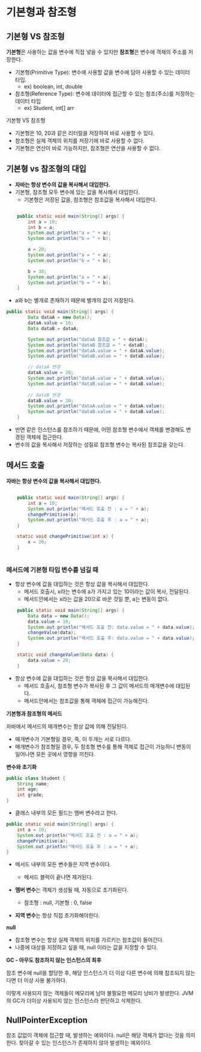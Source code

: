 기본형과 참조형
==
## 기본형 VS 참조형
**기본형**은 사용하는 값을 변수에 직접 넣을 수 있지만 **참조형**은 변수에 객체의 주소를 저장한다.
- 기본형(Primitive Type): 변수에 사용할 값을 변수에 담아 사용할 수 있는 데이터 타입.
  - ex) boolean, int, double
- 참조형(Reference Type): 변수에 데이터에 접근할 수 있는 참조(주소)를 저장하는 데이터 타입
  - ex) Student, int[] arr

기본형 VS 참조형
- 기본형은 10, 20과 같은 리터럴을 저장하여 바로 사용할 수 있다.
- 참조형은 실제 객체의 위치를 저장기에 바로 사용할 수 없다.
- 기본형은 연산이 바로 가능하지만, 참조형은 연산을 사용할 수 없다.

## 기본형 vs 참조형의 대입
- **자바는 항상 변수의 값을 복사해서 대입한다.**
- 기본형, 참조형 모두 변수에 있는 값을 복사해서 대입한다.
  - 기본형은 저장된 값을, 참조형은 참조값을 복사해서 대입한다.
```java

    public static void main(String[] args) {
        int a = 10;
        int b = a;
        System.out.println("a = " + a);
        System.out.println("b = " + b);

        a = 20;
        System.out.println("a = " + a);
        System.out.println("b = " + b);

        b = 30;
        System.out.println("a = " + a);
        System.out.println("b = " + b);
    }

```
- a와 b는 별개로 존재하기 때문에 별개의 값이 저장된다.

```java
public static void main(String[] args) {
        Data dataA = new Data();
        dataA.value = 10;
        Data dataB = dataA;

        System.out.println("dataA 참조값 = " + dataA);
        System.out.println("dataB 참조값 = " + dataB);
        System.out.println("dataA.value = " + dataA.value);
        System.out.println("dataB.value = " + dataB.value);

        // dataA 변경
        dataA.value = 20;
        System.out.println("dataA.value = " + dataA.value);
        System.out.println("dataB.value = " + dataB.value);
        
        // dataB 변경
        dataB.value = 30;
        System.out.println("dataA.value = " + dataA.value);
        System.out.println("dataB.value = " + dataB.value);
    }
```
- 반면 같은 인스턴스를 참조하기 때문에, 어떤 참조형 변수에서 객체를 변경해도 변경된 객체에 접근한다.
- 변수의 값을 복사해서 저장하는 성질로 참조형 변수는 복사된 참조값을 갖는다.


## 메서드 호출
**자바는 항상 변수의 값을 복사해서 대입한다.**
```java

    public static void main(String[] args) {
        int a = 10;
        System.out.println("메서드 호출 전 : a = " + a);
        changePrimitive(a);
        System.out.println("메서드 호출 후 : a = " + a);
    }

    static void changePrimitive(int x) {
        x = 20;
    }
    
```
### 메서드에 기본형 타입 변수를 넘길 때
- 항상 변수에 값을 대입하는 것은 항상 값을 복사해서 대입한다.
  - 메서드 호출시, x라는 변수에 a가 가지고 있는 10이라는 값이 복사, 전달된다.
  - 메서드안에서는 x라는 값을 20으로 바꾼 것일 뿐, a는 변동이 없다.

```java
    public static void main(String[] args) {
        Data data = new Data();
        data.value = 10;
        System.out.println("메서드 호출 전: data.value = " + data.value);
        changeValue(data);
        System.out.println("메서드 호출 후: data.value = " + data.value);
    }

    static void changeValue(Data data) {
        data.value = 20;
    }
```
- 항상 변수에 값을 대입하는 것은 항상 값을 복사해서 대입한다.
  - 메서드 호출시, 참조형 변수가 복사된 후 그 값이 메서드의 매개변수에 대입된다. 
  - 메서드안에서는 참조값을 통해 객체에 접근이 가능해진다.

**기본형과 참조형의 메서드**

자바에서 메서드의 매개변수는 항상 값에 의해 전달된다.
  - 매개변수가 기본형일 경우, 즉, 이 두개는 서로 다르다.
  - 매개변수가 참조형일 경우, 두 참조형 변수를 통해 객체로 접근이 가능하니 변동이 일어나면 모든 곳에서 영향을 끼친다.


**변수와 초기화**
```java
public class Student {
    String name;
    int age;
    int grade;
}

```
- 클래스 내부의 모든 필드는 멤버 변수라고 한다.

```java
public static void main(String[] args) {
    int a = 10;
    System.out.println("메서드 호출 전 : a = " + a);
    changePrimitive(a);
    System.out.println("메서드 호출 후 : a = " + a);
}
```
- 메서드 내부의 모든 변수들은 지역 변수이다.
  - 메서드 블럭이 끝나면 제거된다.

- **멤버 변수**는 객체가 생성될 때, 자동으로 초기화된다.
  - 참조형 : null, 기본형 : 0, false
- **지역 변수**는 항상 직접 초기화해야한다.

**null**
- 참조형 변수는 항상 실제 객체의 위치를 가르키는 참조값이 들어간다.
- 나중에 대상을 지정하고 싶을 때, null 이라는 값을 지정할 수 있다.


**GC - 아무도 참조하지 않는 인스턴스의 최후**

참조 변수에 null을 할당한 후, 해당 인스턴스가 더 이상 다른 변수에 의해 참조되지 않는다면 더 이상 사용 불가하다.

이렇게 사용되지 않는 객체들이 메모리에 남아 불필요한 메모리 낭비가 발생한다. JVM의 GC가 더이상 사용되지 않는 인스턴스라 판단하고 삭제한다.


## **NullPointerException**
참조 값없이 객체에 접근할 때, 발생하는 예외이다. null은 해당 객체가 없다는 것을 의미한다. 
찾아갈 수 있는 인스턴스가 존재하지 않아 발생하는 예외이다.
